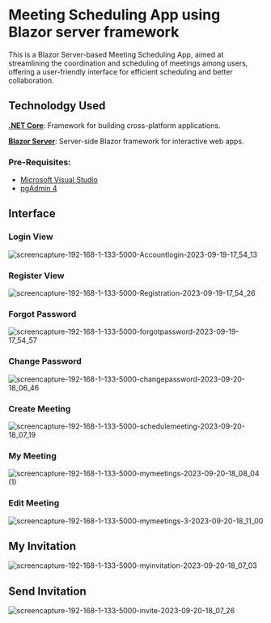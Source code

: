 # Meeting Scheduling App using Blazor server framework
This is a Blazor Server-based Meeting Scheduling App, aimed at streamlining the coordination and scheduling of meetings among users, offering a user-friendly interface for efficient scheduling and better collaboration.

## Technolodgy Used
[**.NET Core**](https://learn.microsoft.com/en-us/dotnet/core/introduction): Framework for building cross-platform applications.

[**Blazor Server**](https://learn.microsoft.com/en-us/aspnet/core/blazor/hosting-models?view=aspnetcore-7.0#blazor-server): Server-side Blazor framework for interactive web apps.

### Pre-Requisites:
- [Microsoft Visual Studio](https://visualstudio.microsoft.com/vs/community/)
- [pgAdmin 4](https://www.pgadmin.org/download/)

 ## Interface
 ### Login View
![screencapture-192-168-1-133-5000-Accountlogin-2023-09-19-17_54_13](https://github.com/anilprajapatistartbit/blazor-meeting/assets/121869921/eeb9d088-8e3b-4646-8134-d6ab0b652ab2)

### Register View
![screencapture-192-168-1-133-5000-Registration-2023-09-19-17_54_26](https://github.com/anilprajapatistartbit/blazor-meeting/assets/121869921/45cdc8cf-a439-4663-ae61-76a85ed600e8)

### Forgot Password
![screencapture-192-168-1-133-5000-forgotpassword-2023-09-19-17_54_57](https://github.com/anilprajapatistartbit/blazor-meeting/assets/121869921/ab29a064-e741-4994-aa05-342968ae5c06)

### Change Password
![screencapture-192-168-1-133-5000-changepassword-2023-09-20-18_06_46](https://github.com/anilprajapatistartbit/blazor-meeting/assets/121869921/79e96b03-22be-4f23-9032-5f1f3e1436d4)

### Create Meeting
![screencapture-192-168-1-133-5000-schedulemeeting-2023-09-20-18_07_19](https://github.com/anilprajapatistartbit/blazor-meeting/assets/121869921/2ac16e6b-d43a-4f67-b7ca-7bc470828046)

### My Meeting
![screencapture-192-168-1-133-5000-mymeetings-2023-09-20-18_08_04 (1)](https://github.com/anilprajapatistartbit/blazor-meeting/assets/121869921/1147ade0-ddb9-4e14-b907-d56cc87c9221)

### Edit Meeting
![screencapture-192-168-1-133-5000-mymeetings-3-2023-09-20-18_11_00](https://github.com/anilprajapatistartbit/blazor-meeting/assets/121869921/bf788513-76a9-42fb-beaa-476e7300949e)

## My Invitation
![screencapture-192-168-1-133-5000-myinvitation-2023-09-20-18_07_03](https://github.com/anilprajapatistartbit/blazor-meeting/assets/121869921/3b61001b-a6c4-4bbb-badd-4b5fcaf5ede3)

## Send Invitation
![screencapture-192-168-1-133-5000-invite-2023-09-20-18_07_26](https://github.com/anilprajapatistartbit/blazor-meeting/assets/121869921/e69c2698-3253-4a2b-988f-83d47a363ad2)
